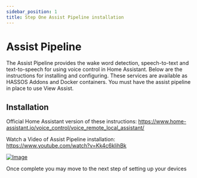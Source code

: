 ```yaml
---
sidebar_position: 1
title: Step One Assist Pipeline installation
---
```


# Assist Pipeline
The Assist Pipeline provides the wake word detection, speech-to-text and text-to-speech for using voice control in Home Assistant.  Below are the instructions for installing and configuring.  These services are available as HASSOS Addons and Docker containers.  You must have the assist pipeline in place to use View Assist.

## Installation
Official Home Assistant version of these instructions: https://www.home-assistant.io/voice_control/voice_remote_local_assistant/

Watch a Video of Assist Pipeline installation: https://www.youtube.com/watch?v=Kk4c6klihBk

[![Image](https://img.youtube.com/vi/Kk4c6klihBk/mqdefault.jpg)](https://www.youtube.com/watch?v=Kk4c6klihBk)

Once complete you may move to the next step of setting up your devices